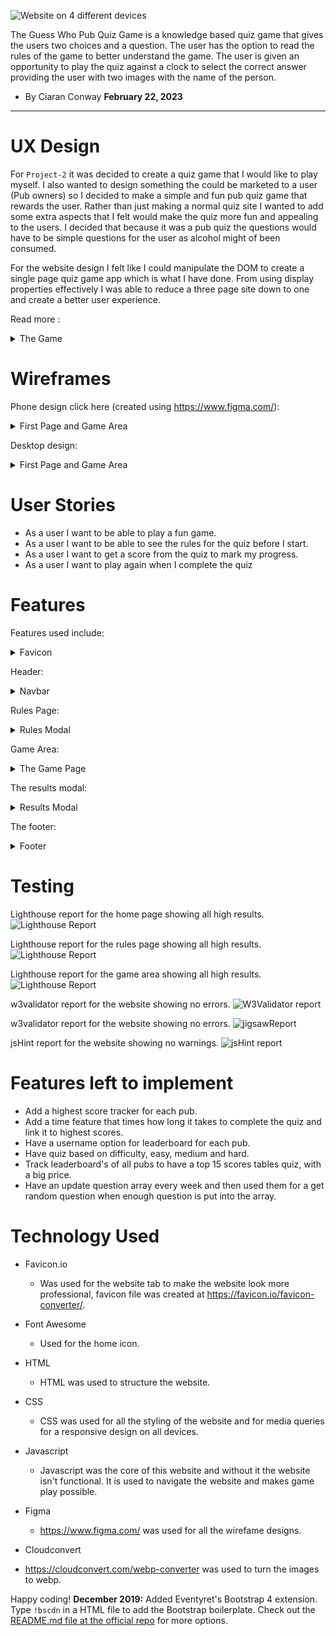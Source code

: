 ![Website on 4 different devices](/readMe_images/amIresponsive.jpg "Responsive Design")

The Guess Who Pub Quiz Game is a knowledge based quiz game that gives the users two choices and a question. The user has the option to read the rules of the game to better understand the game. The user is given an opportunity to play the quiz against a clock to select the correct answer providing the user with two images with the name of the person.

- By Ciaran Conway 
  **February 22, 2023**
  
- - - -
# UX Design

For `Project-2` it was decided to create a quiz game that I would like to play myself. I also wanted to design something the could be marketed to a user (Pub owners) so I decided to make a simple and fun pub quiz game that rewards the user. Rather than just making a normal quiz site I wanted to add some extra aspects that I felt would make the quiz more fun and appealing to the users. I decided that because it was a pub quiz the questions would have to be simple questions for the user as alcohol might of been consumed.

For the website design I felt like I could manipulate the DOM to create a single page quiz game app which is what I have done. From using display properties effectively I was able to reduce a three page site down to one and create a better user experience.

Read more : <details>
           <summary>The Game</summary>
           <p>It was decided that I would use two options for the answers giving the user a 50/50 chance of getting it right making it more fun. 65% of people's brain work visually meaning they find it easier seeing images so it was decided that each question how have an image associated with it. The questions I decided to select involve sports, Irish politics and famous celebrities actors. I also wanted to add a countdown timer to create urgency also a way for the user to know how many questions left and how many they got correct.</p>
           <summary>Font style</summary>
           <p>The font style that I decided to use was from google fonts Oswald and sans-serif were used.</p>
           <summary>Colors Used</summary>
           <p>The color scheme I decided on was a dark background color a light shaded black and a bright vibrant blue color to stand out. As this is a single page game the background is constant for the entire website including for pop up modals.</p>
           <summary>Images</summary>
           <p>The images on this site are used were all made to be the same size and were got from Wikipedia.</p>
         </details>
# Wireframes
Phone design click here (created using https://www.figma.com/): <details>
           <summary>First Page and Game Area</summary>
           ![Landing page design layout](/readMe_images/firstWireframe.png "First page of the website")   
           ![Landing page design layout](/readMe_images/2rdpage.jpg "First page of the website")
           <summary>Colors Used</summary>
           <p>The color scheme I decided on was a dark background color a light shaded black and a bright vibrant blue color to stand out. As this is a single page game the background is constant for the entire website including for pop up modals.</p>
           <summary>Images</summary>
           <p>The images on this site are used were all made to be the same size and were got from Wikipedia.</p>
         </details>

Desktop design: <details>
           <summary>First Page and Game Area</summary>
           ![Landing page design layout](/readMe_images/desktopDesign.png "First page of the website")   
           ![Game page design layout](/readMe_images/gamePlayDesktopDesign.png "Game page of the website")
         </details>

# User Stories

- As a user I want to be able to play a fun game.
- As a user I want to be able to see the rules for the quiz before I start.
- As a user I want to get a score from the quiz to mark my progress. 
- As a user I want to play again when I complete the quiz

# Features
Features used include: <details>
           <summary>Favicon</summary>
           ![Website Favicon](/readMe_images/madelogo.png "The favicon made for the website")    
           <summary>The favicon design</summary>
           <p>Designed by myself and added to make the website look a lot more professional.This will provide an image in the the tabs header to allow the user to easily identify the website if they have multiple tabs open. The favicon was made at https://www.freelogodesign.org/</p>
         </details>

Header: <details>
           <summary>Navbar</summary>
           ![Website Navbar](/readMe_images/navbar.jpg "The website's navbar")    
           <summary>The navbar design</summary>
           <p>Navbar was kept very simple as it was only an one page website. A small home icon button was used so the user would always have a way of getting back to the home page</p>
           <p>The game title clearly tells the user that its a quiz</p>
         </details>

Rules Page: <details>
           <summary>Rules Modal</summary>
           ![Website Rules pop out](/readMe_images/modalRules.jpg "The quiz rules")
           <p>The modal idea was taken from w3schools and changed to suit the website. The rules were kept short and simple because it is a pub quiz.</p>    
           <summary>The image used</summary>
           <p>The image used for the rules page is meant to funny it is men on strike because of prohibition. This is an attempt to introduce some fun to the experience.</p>
         </details>

Game Area: <details>
           <summary>The Game Page</summary>
           ![Website game area](/readMe_images/gameArea.jpg "The game area")
           <p>The websites game area, simple design using the same colour scheme throughout the website. The images stack on top of eachother in a smaller screen size.</p>    
           <summary>The timer, progress circles and time gauge. </summary>
           ![Website game top area](/readMe_images/gameTop.jpg "The game area with timer")
           <p>The user is given a clock that gives the user 10 seconds to answer, when the time gets to 7 seconds the clock starts to flash red warning the user. When the 10 seconds runs out the next question will appear and the question will be marked incorrect. If the used clicks an answer then the clock will reset. The idea for the time gauge and progress circles part of the website was taken from https://www.youtube.com/watch?v=49pYIMygIcU and changed to suit the project.</p>
         </details>

The results modal: <details>
           <summary>Results Modal</summary>
           ![Website results area](/readMe_images/modalResults.jpg "The game result modal")
           <p>The results modal is in the same design of the rules modal and the idea was taken from w3schools.</p>    
         </details>

The footer: <details>
           <summary>Footer</summary>
           ![Website results area](/readMe_images/footer.jpg "The game result modal")
           <p>The footer is a simple design and centered on the screen. I choose a github icon from https://www.w3schools.com/icons/tryit.asp?filename=tryicons_fa-github. The icon is a link to my github repositories for any user that might be interested in future projects.</p>    
         </details>

# Testing
Lighthouse report for the home page showing all high results.
![Lighthouse Report](/readMe_images/1stPgLightH.jpg "The website first page lighthouse report")

Lighthouse report for the rules page showing all high results.
![Lighthouse Report](/readMe_images/2rdpageLighthouse.jpg "The website second page lighthouse report")

Lighthouse report for the game area showing all high results.
![Lighthouse Report](/readMe_images/gameTimeLighthouse.jpg "The website game area lighthouse report") 

w3validator report for the website showing no errors.
![W3Validator report](/readMe_images/w3validatorReport.jpg "The w3validator html report")

w3validator report for the website showing no errors.
![jigsawReport](/readMe_images/w3vCSSreport.jpg "The jigsaw css report") 

jsHint report for the website showing no warnings.
![jsHint report](/readMe_images/jshintReport.jpg "The jsHint report") 

# Features left to implement

- Add a highest score tracker for each pub. 
- Add a time feature that times how long it takes to complete the quiz and link it to highest scores. 
- Have a username option for leaderboard for each pub.
- Have quiz based on difficulty, easy, medium and hard.
- Track leaderboard's of all pubs to have a top 15 scores tables quiz, with a big price.
- Have an update question array every week and then used them for a get random question when enough question is put into the array. 


# Technology Used
- Favicon.io
  - Was used for the website tab to make the website look more professional, favicon file was created at https://favicon.io/favicon-converter/.

- Font Awesome
  - Used for the home icon.

- HTML
  - HTML was used to structure the website.

- CSS
  - CSS was used for all the styling of the website and for media queries for a responsive design on all devices.

- Javascript
  - Javascript was the core of this website and without it the website isn't functional. It is used to navigate the website and makes game play possible.

- Figma
  - https://www.figma.com/ was used for all the wirefame designs.

- Cloudconvert
 - https://cloudconvert.com/webp-converter was used to turn the images to webp.



Happy coding!
**December 2019:** Added Eventyret's Bootstrap 4 extension. Type `!bscdn` in a HTML file to add the Bootstrap boilerplate. Check out the <a href="https://github.com/Eventyret/vscode-bcdn" target="_blank">README.md file at the official repo</a> for more options.